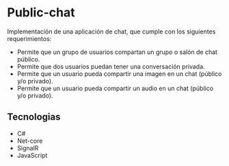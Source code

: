 # Public-chat

Implementación de una aplicación de chat, que cumple con los siguientes requerimientos:
* Permite que un grupo de usuarios compartan un grupo o salón de chat público.
* Permite que dos usuarios puedan tener una conversación privada.
* Permite que un usuario pueda compartir una imagen en un chat (público y/o privado).
* Permite que un usuario pueda compartir un audio en un chat (público y/o privado).

## Tecnologias

* C#
* Net-core
* SignalR
* JavaScript
